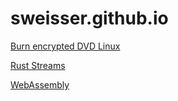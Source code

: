 # sweisser.github.io

[Burn encrypted DVD Linux](linux_burn_encrypted_dvd.md)

[Rust Streams](streams.md)

[WebAssembly](wasm.md)

